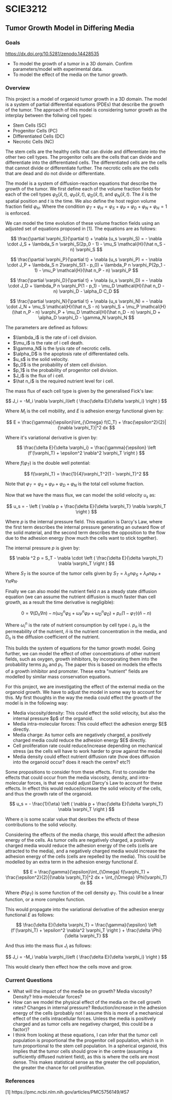<h1>SCIE3212</h1>

<h2>Tumor Growth Model in Differing Media</h2>

<h3>Goals</h3>

https://dx.doi.org/10.5281/zenodo.14428535

<ul>
    <li>To model the growth of a tumor in a 3D domain. Confirm parameters/model with experimental data.</li>
    <li>To model the effect of the media on the tumor growth.</li>
</ul>

<h3>Overview</h3>

This project is a model of organoid tumor growth in a 3D domain.
The model is a system of partial differential equations (PDEs) that describe the growth of the tumor.
The approach of this model is considering tumor growth as the interplay between the follwing cell types:
<ul>
    <li>Stem Cells (SC)</li>
    <li>Progenitor Cells (PC)</li>
    <li>Differentiated Cells (DC)</li>
    <li>Necrotic Cells (NC)</li>
</ul>

The stem cells are the healthy cells that can divide and differentiate into the other two cell types.
The progenitor cells are the cells that can divide and differentiate into the differentiated cells.
The differentiated cells are the cells that cannot divide or differentiate further.
The necrotic cells are the cells that are dead and do not divide or differentiate.

The model is a system of diffusion-reaction equations that describe the growth of the tumor.
We first define each of the volume fraction fields for each of the cell types $\varphi_S(\hat x, t)$, $\varphi_P(\hat x, t)$, $\varphi_D(\hat x, t)$, and $\varphi_N(\hat x, t)$.
The $\hat x$ is the spatial position and $t$ is the time. We also define the host region volume fraction field $\varphi_H$. Where the condition $\varphi_T + \varphi_H = \varphi_S + \varphi_P + \varphi_D + \varphi_N + \varphi_H = 1$ is enforced.

We can model the time evolution of these volume fraction fields using an adjusted set of equations proposed in [1].
The equations are as follows:

$$
\frac{\partial \varphi_S}{\partial t} + \nabla (u_s \varphi_S) = - \nabla \cdot J_S + \lambda_S n \varphi_S(2p_0 - 1) - \mu_S \mathcal{H}(\hat n_S - n) \varphi_S
$$

$$
\frac{\partial \varphi_P}{\partial t} + \nabla (u_s \varphi_P) = - \nabla \cdot J_P + \lambda_S n 2\varphi_S(1 - p_0) + \lambda_P n \varphi_P(2p_1 - 1) - \mu_P \mathcal{H}(\hat n_P - n) \varphi_P
$$

$$
\frac{\partial \varphi_D}{\partial t} + \nabla (u_s \varphi_D) = - \nabla \cdot J_D + \lambda_P n \varphi_P(1 - p_1) - \mu_D \mathcal{H}(\hat n_D - n) \varphi_D - \alpha_D C_D
$$

$$
\frac{\partial \varphi_N}{\partial t} + \nabla (u_s \varphi_N) = - \nabla \cdot J_N + \mu_S \mathcal{H}(\hat n_S - n) \varphi_S + \mu_P \mathcal{H}(\hat n_P - n) \varphi_P + \mu_D \mathcal{H}(\hat n_D - n) \varphi_D + \alpha_D \varphi_D - \gamma_N \varphi_N
$$

The parameters are defined as follows:
<ul>
    <li>$\lambda_i$ is the rate of i cell division.</li>
    <li>$\mu_i$ is the rate of i cell death.</li>
    <li>$\gamma_N$ is the lysis rate of necrotic cells.</li>
    <li>$\alpha_D$ is the apoptosis rate of differentiated cells.</li>
    <li>$u_s$ is the solid velocity.</li>
    <li>$p_0$ is the probability of stem cell division.</li>
    <li>$p_1$ is the probability of progenitor cell division.</li>
    <li>$J_i$ is the flux of i cell.</li>
    <li>$\hat n_i$ is the required nutrient level for i cell.</li>
</ul>

The mass flux of each cell type is given by the generalised Fick's law:

$$
J_i = -M_i \nabla \varphi_i\left ( \frac{\delta E}{\delta \varphi_i} \right )
$$

Where $M_i$ is the cell mobility, and $E$ is adhesion energy functional given by:

$$
E = \frac{\gamma}{\epsilon}\int_{\Omega} f(C_T) + \frac{\epsilon^2}{2}|{\nabla \varphi_T}|^2 dx
$$

Where it's variational derivative is given by:

$$
\frac{\delta E}{\delta \varphi_i} = \frac{\gamma}{\epsilon} \left (f'(\varphi_T) + \epsilon^2 \nabla^2 \varphi_T \right )
$$

Where $f(\varphi_T)$ is the double well potential:

$$
f(\varphi_T) = \frac{1}{4}\varphi_T^2(1 - \varphi_T)^2
$$

Note that $\varphi_T = \varphi_S + \varphi_P + \varphi_D + \varphi_N$ is the total cell volume fraction.


Now that we have the mass flux, we can model the solid velocity $u_s$ as:

$$
u_s = - \left ( \nabla p + \frac{\delta E}{\delta \varphi_T} \nabla \varphi_T \right )
$$

Where $p$ is the internal pressure field. This equation is Darcy's Law, where the first term describes the internal pressure generating an outward flow of the solid material, and the second term describes the opposition to the flow due to the adhesion energy (how much the cells want to stick together).

The internal pressure $p$ is given by:

$$
\nabla ^2 p = S_T - \nabla \cdot \left  ( \frac{\delta E}{\delta \varphi_T} \nabla \varphi_T \right )
$$

Where $S_T$ is the source of the tumor cells given by $S_T = \lambda_S n \varphi_S + \lambda_P n \varphi_P + \gamma_N \varphi_N$.

Finally we can also model the nutrient field $n$ as a steady state diffusion equation (we can assume the nutrient diffusion is much faster than cell growth, as a result the time derivative is negligible):

$$
0 = \nabla ( D_n \nabla n ) - n (\omega_S^n \varphi_S + \omega_P^n \varphi_P + \omega_D^n \varphi_D) + p_n (1 - \varphi_T) (\bar n - n)
$$

Where $\omega_i^n$ is the rate of nutrient consumption by cell type $i$. $p_n$ is the permeability of the nutrient, $\bar n$ is the nutrient concentration in the media, and $D_n$ is the diffusion coefficient of the nutrient.


This builds the system of equations for the tumor growth model. Going further, we can model the effect of other concentrations of other nutrient fields, such as oxygen, growth inhibitors, by incorporating them into the probability terms $p_0$ and $p_1$. The paper this is based on models the effects of a growth inhibitor and promoter. These extra "nutrient" fields are modelled by similar mass conservation equations.

For this project, we are investigating the effect of the external media on the organoid growth. We have to adjust the model in some way to account for this. My first thoughts in the way the media could effect the growth of the model is in the following way:

<ul>
    <li>Media viscosity/density: This could effect the solid velocity, but also the internal pressure $p$ of the organoid.</li>
    <li>Media intra-molecular forces: This could effect the adhesion energy $E$ directly.</li>
    <li>Media charge: As tumor cells are negatively charged, a positively charged media could reduce the adhesion energy $E$ directly.</li>
    <li>Cell proliferation rate could reduce/increase depending on mechanical stress (as the cells will have to work harder to grow against the media)</li>
    <li>Media density could effect nutrient diffusion rate (how does diffusion into the organoid occur? does it reach the centre? etc?)</li>
</ul>

Some propositions to consider from these effects. 
First to consider the effects that could occur from the media viscosity, density, and intra-molecular forces, is that we could adjust Darcy's Law to account for these effects. In effect this would reduce/increase the solid velocity of the cells, and thus the growth rate of the organoid.

$$
u_s = - \frac{1}{\eta} \left ( \nabla p + \frac{\delta E}{\delta \varphi_T} \nabla \varphi_T \right )
$$

Where $\eta$ is some scalar value that desribes the effects of these contributions to the solid velocity.

Considering the effects of the media charge, this would affect the adhesion energy of the cells. As tumor cells are negatively charged, a positively charged media would reduce the adhesion energy of the cells (cells are attracted to the media), and a negatively charged media would increase the adhesion energy of the cells (cells are repelled by the media). This could be modelled by an extra term in the adhesion energy functional $E$.

$$
E = \frac{\gamma}{\epsilon}\int_{\Omega} f(\varphi_T) + \frac{\epsilon^2}{2}|{\nabla \varphi_T}|^2 dx + \int_{\Omega} \Phi(\varphi_T) dx
$$

Where $\Phi(\varphi_T)$ is some function of the cell density $\varphi_T$. This could be a linear function, or a more complex function.

This would propagate into the variational derivative of the adhesion energy functional $E$ as follows:

$$
\frac{\delta E}{\delta \varphi_T} = \frac{\gamma}{\epsilon} \left (f'(\varphi_T) + \epsilon^2 \nabla^2 \varphi_T \right ) + \frac{\delta \Phi}{\delta \varphi_T}
$$

And thus into the mass flux $J_i$ as follows:

$$
J_i = -M_i \nabla \varphi_i\left ( \frac{\delta E}{\delta \varphi_i} \right )
$$

This would clearly then effect how the cells move and grow.

<h3>Current Questions</h3>

- What will the impact of the media be on growth? Media viscosity? Density? Intra-molecular forces?
- How can we model the physical effect of the media on the cell growth rates? Changes in internal pressure? Reduction/increase in the adhesion energy of the cells (probably not I assume this is more of a mechanical effect of the cells intracellular forces. Unless the media is positively charged and as tumor cells are negativey charged, this could be a factor)?
- I think from looking at these equations, I can infer that the tumor cell population is proportional the the progenitor cell population, which is in turn proportional to the stem cell population. In a spherical organoid, this implies that the tumor cells should grow in the centre (assuming a sufficiently diffused nutrient field), as this is where the cells are most dense. This makes statistical sense as the greater the cell population, the greater the chance for cell proliferation.

<h3>References</h3>

<p>
    [1] https://pmc.ncbi.nlm.nih.gov/articles/PMC5756149/#S7
</p>
